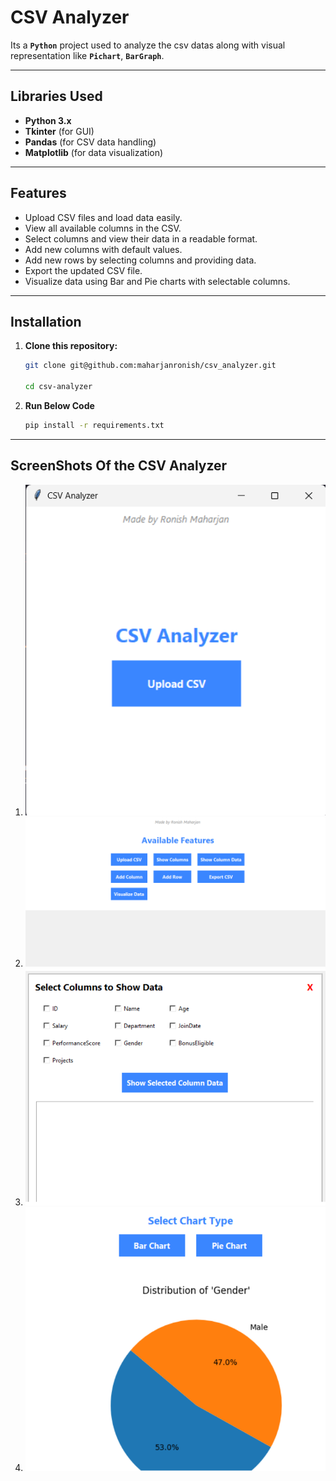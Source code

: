 # CSV Analyzer

Its a **`Python`** project used to analyze the csv datas along with visual representation like **`Pichart`**, **`BarGraph`**.

---

## Libraries Used

- **Python 3.x**
- **Tkinter** (for GUI)
- **Pandas** (for CSV data handling)
- **Matplotlib** (for data visualization)

---

## Features

- Upload CSV files and load data easily.
- View all available columns in the CSV.
- Select columns and view their data in a readable format.
- Add new columns with default values.
- Add new rows by selecting columns and providing data.
- Export the updated CSV file.
- Visualize data using Bar and Pie charts with selectable columns.

---

## Installation

1. **Clone this repository:**

   ```bash
   git clone git@github.com:maharjanronish/csv_analyzer.git

   cd csv-analyzer
   ```

2. **Run Below Code**

   ```bash
   pip install -r requirements.txt

   ```

---

## ScreenShots Of the CSV Analyzer

1. <img src="pictures/screenshot1.png" alt="Screenshot 1" width="500" />

2. <img src="pictures/screenshot2.png" alt="Screenshot 2" width="500" />

3. <img src="pictures/screenshot3.png" alt="Screenshot 3" width="500" />

4. <img src="pictures/screenshot4.png" alt="Screenshot 4" width="500" />
